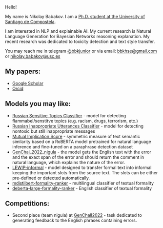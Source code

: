 
Hello! 

My name is Nikolay Babakov. I am a [Ph.D. student at the University of Santiago de Compostela](https://nl4xai.eu/people/esr2/).

I am interested in NLP and explainable AI. My current research is Natural Language Generation for Bayesian Networks reasoning explanation.
My recent research was dedicated to toxicity detection and text style transfer.

You may reach me in telegram [@bbkjunior](https://t.me/bbkjunior) or via email: bbkhse@gmail.com or nikolay.babakov@usc.es

## My papers:
- [Google Scholar](https://scholar.google.com/citations?user=y9Ju0gcAAAAJ&hl=en&oi=ao)
- [Orcid](https://orcid.org/my-orcid?orcid=0000-0002-2568-6702)


## Models you may like:

- [Russian Sensitive Topics Classifier](https://huggingface.co/apanc/russian-sensitive-topics) - model for detecting flammabel/senstitve topics (e.g. racism, drugs, terrorism, etc.)
- [Russian Inappropriate Utterances Classifier](https://huggingface.co/apanc/russian-inappropriate-messages) - model for detecting nontoxic but still inappropriate messages 
- [Mutual Implication Score](https://huggingface.co/SkolkovoInstitute/Mutual_Implication_Score) - symmetric measure of text semantic similarity based on a RoBERTA model pretrained for natural language inference and fine-tuned on a paraphrase detection dataset
- [GenChal_2022_nigula](https://huggingface.co/SkolkovoInstitute/GenChal_2022_nigula) - the model gets the English text with the error and the exact span of the error and should return the comment in natural language, which explains the nature of the error.
- [LEWIP-informal](https://huggingface.co/SkolkovoInstitute/LEWIP-informal) - model designed to transfer formal text into informal keeping the important slots from the source text. The slots can be either pre-defined or detected automatically.
- [mdistilbert-formality-ranker](https://huggingface.co/s-nlp/mdistilbert-base-formality-ranker) - multilingual classifier of textual formality
- [deberta-large-formality-ranker](https://huggingface.co/s-nlp/deberta-large-formality-ranker) -  English classifier of textual formality


## Competitions:

- Second place (team nigula) at [GenChall2022](https://fcg.sharedtask.org/results/) - task dedicated to generating feedback to the English phrases containing errors.


<!--
**bbkjunior/bbkjunior** is a ✨ _special_ ✨ repository because its `README.md` (this file) appears on your GitHub profile.

Here are some ideas to get you started:

- 🔭 I’m currently working on ...
- 🌱 I’m currently learning ...
- 👯 I’m looking to collaborate on ...
- 🤔 I’m looking for help with ...
- 💬 Ask me about ...
- 📫 How to reach me: ...
- 😄 Pronouns: ...
- ⚡ Fun fact: ...
-->
